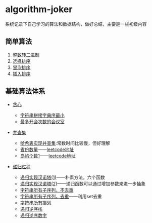 # algorithm-joker

系统记录下自己学习的算法和数据结构，做好总结，主要是一些初级内容

## 简单算法
1. [整数转二进制](./src/com/joker/primary/PrintIntegerBinary.java)
2. [选择排序](./src/com/joker/primary/SelectionSort.java)
3. [冒泡排序](./src/com/joker/primary/BubbleSortDemo.java)
4. [插入排序](./src/com/joker/primary/InsertionSort.java)


## 基础算法体系
* [贪心](./src/com/joker/basic/greedy)
  * [字符串拼接字典序最小](./src/com/joker/basic/greedy/LowestLexicography.java)
  * [最多开会次数的会议室](./src/com/joker/basic/greedy/BestArrange.java)
  
* [并查集](./src/com/joker/basic/unionfind)
  * [哈希表实现并查集](./src/com/joker/basic/unionfind/UnionFindDemo.java):常数时间比较慢，但好理解
  * [省份数量](./src/com/joker/basic/unionfind/FindCircleNumber.java)——[leetcode地址](https://leetcode-cn.com/problems/number-of-provinces)
  * [岛屿个数1](./src/com/joker/basic/unionfind/NumberOfIslands.java)——[leetcode地址](https://leetcode-cn.com/problems/number-of-islands)

* [递归过程](./src/com/joker/basic/recursion)
  * [递归实现汉诺塔(1)](./src/com/joker/basic/recursion/Hanoi.java)——朴素方法，六个函数
  * [递归实现汉诺塔(2)](./src/com/joker/basic/recursion/Hanoi2.java)——递归函数可以通过增加参数来进一步抽象
  * [字符串所有子序列，不去重](./src/com/joker/basic/recursion/AllSubStr.java)
  * [字符串所有子序列，去重](./src/com/joker/basic/recursion/AllSubStrDeduplication.java)——利用set去重
  * [字符串所有排列](./src/com/joker/basic/recursion/Permutation.java)
  * [递归逆序栈](./src/com/joker/basic/recursion/ReverseStack.java)
  * [递归逆序数字](./src/com/joker/basic/recursion/ReverseNum.java)